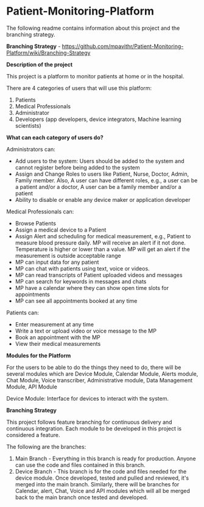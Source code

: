 # Patient-Monitoring-Platform

The following readme contains information about this project and the branching strategy.

**Branching Strategy** - https://github.com/mpavithr/Patient-Monitoring-Platform/wiki/Branching-Strategy

**Description of the project**

This project is a platform to monitor patients at home or in the hospital.

There are 4 categories of users that will use this platform:
1. Patients
2. Medical Professionals
3. Administrator
4. Developers (app developers, device integrators, Machine learning scientists)

**What can each category of users do?**

Administrators can:
- Add users to the system: Users should be added to the system and cannot register before being added to the system
- Assign and Change Roles to users like Patient, Nurse, Doctor, Admin, Family member. Also, A user can have different roles, e.g., a user can be a patient and/or a doctor, A user can be a family member and/or a patient
- Ability to disable or enable any device maker or application developer

Medical Professionals can:
- Browse Patients
- Assign a medical device to a Patient
- Assign Alert and scheduling for medical measurement, e.g., Patient to measure blood pressure daily.  MP will receive an alert if it not done. Temperature is higher or lower than a value.  MP will get an alert if the measurement is outside acceptable range
- MP can input data for any patient
- MP can chat with patients using text, voice or videos.
- MP can read transcripts of Patient uploaded videos and messages
- MP can search for keywords in messages and chats
- MP have a calendar where they can show open time slots for appointments
- MP can see all appointments booked at any time

Patients can:
- Enter measurement at any time
- Write a text or upload video or voice message to the MP
- Book an appointment with the MP
- View their medical measurements

**Modules for the Platform**

For the users to be able to do the things they need to do, there will be several modules which are Device Module, Calendar Module, Alerts module, Chat Module, Voice transcriber, Administrative module, Data Management Module, API Module

Device Module: 
Interface for devices to interact with the system.

**Branching Strategy**

This project follows feature branching for continuous delivery and continuous integration. Each module to be developed in this project is considered a feature.

The following are the branches:
1. Main Branch - Everything in this branch is ready for production. Anyone can use the code and files contained in this branch.
2. Device Branch - This branch is for the code and files needed for the device module. Once developed, tested and pulled and reviewed, it's merged into the main branch.
Similarly, there will be branches for Calendar, alert, Chat, Voice and API modules which will all be merged back to the main branch once tested and developed.


